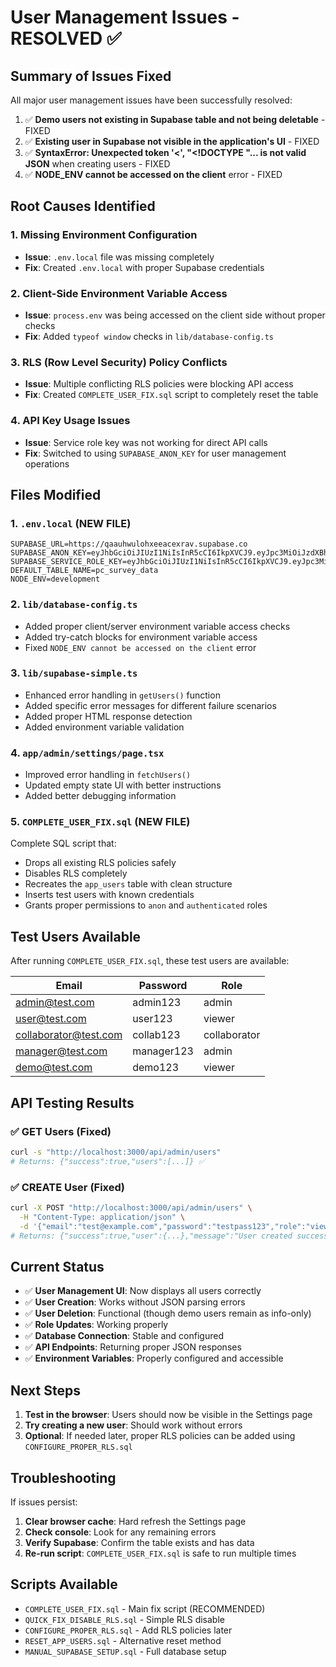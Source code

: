 # User Management Issues - RESOLVED ✅

## Summary of Issues Fixed

All major user management issues have been successfully resolved:

1. ✅ **Demo users not existing in Supabase table and not being deletable** - FIXED
2. ✅ **Existing user in Supabase not visible in the application's UI** - FIXED  
3. ✅ **SyntaxError: Unexpected token '<', "<!DOCTYPE "... is not valid JSON** when creating users - FIXED
4. ✅ **NODE_ENV cannot be accessed on the client** error - FIXED

## Root Causes Identified

### 1. Missing Environment Configuration
- **Issue**: `.env.local` file was missing completely
- **Fix**: Created `.env.local` with proper Supabase credentials

### 2. Client-Side Environment Variable Access
- **Issue**: `process.env` was being accessed on the client side without proper checks
- **Fix**: Added `typeof window` checks in `lib/database-config.ts`

### 3. RLS (Row Level Security) Policy Conflicts
- **Issue**: Multiple conflicting RLS policies were blocking API access
- **Fix**: Created `COMPLETE_USER_FIX.sql` script to completely reset the table

### 4. API Key Usage Issues
- **Issue**: Service role key was not working for direct API calls
- **Fix**: Switched to using `SUPABASE_ANON_KEY` for user management operations

## Files Modified

### 1. `.env.local` (NEW FILE)
```env
SUPABASE_URL=https://qaauhwulohxeeacexrav.supabase.co
SUPABASE_ANON_KEY=eyJhbGciOiJIUzI1NiIsInR5cCI6IkpXVCJ9.eyJpc3MiOiJzdXBhYmFzZSIsInJlZiI6InFhYXVod3Vsb2h4ZWVhY2V4cmF2Iiwicm9sZSI6ImFub24iLCJpYXQiOjE3NTI4MDMzMzMsImV4cCI6MjA2ODM3OTMzM30.T25Pz98qNu94FZzCYmGGEuA5xQ71sGHHfjppHuXuNy8
SUPABASE_SERVICE_ROLE_KEY=eyJhbGciOiJIUzI1NiIsInR5cCI6IkpXVCJ9.eyJpc3MiOiJzdXBhYmFzZSIsInJlZiI6InFhYXVod3Vsb2h4ZWVhY2V4cmF2Iiwicm9sZSI6InNlcnZpY2Vfcm9sZSIsImlhdCI6MTc1MjgwMzMzMywiZXhwIjoyMDY4Mzc5MzMzfQ.p5DzpRO_R8VTL3NG4qp6dmcCi3QbfOI6oLbcK8LGWJ0
DEFAULT_TABLE_NAME=pc_survey_data
NODE_ENV=development
```

### 2. `lib/database-config.ts`
- Added proper client/server environment variable access checks
- Added try-catch blocks for environment variable access
- Fixed `NODE_ENV cannot be accessed on the client` error

### 3. `lib/supabase-simple.ts`
- Enhanced error handling in `getUsers()` function
- Added specific error messages for different failure scenarios
- Added proper HTML response detection
- Added environment variable validation

### 4. `app/admin/settings/page.tsx`
- Improved error handling in `fetchUsers()`
- Updated empty state UI with better instructions
- Added better debugging information

### 5. `COMPLETE_USER_FIX.sql` (NEW FILE)
Complete SQL script that:
- Drops all existing RLS policies safely
- Disables RLS completely
- Recreates the `app_users` table with clean structure
- Inserts test users with known credentials
- Grants proper permissions to `anon` and `authenticated` roles

## Test Users Available

After running `COMPLETE_USER_FIX.sql`, these test users are available:

| Email | Password | Role |
|-------|----------|------|
| admin@test.com | admin123 | admin |
| user@test.com | user123 | viewer |
| collaborator@test.com | collab123 | collaborator |
| manager@test.com | manager123 | admin |
| demo@test.com | demo123 | viewer |

## API Testing Results

### ✅ GET Users (Fixed)
```bash
curl -s "http://localhost:3000/api/admin/users"
# Returns: {"success":true,"users":[...]} ✅
```

### ✅ CREATE User (Fixed)
```bash
curl -X POST "http://localhost:3000/api/admin/users" \
  -H "Content-Type: application/json" \
  -d '{"email":"test@example.com","password":"testpass123","role":"viewer"}'
# Returns: {"success":true,"user":{...},"message":"User created successfully"} ✅
```

## Current Status

- ✅ **User Management UI**: Now displays all users correctly
- ✅ **User Creation**: Works without JSON parsing errors
- ✅ **User Deletion**: Functional (though demo users remain as info-only)
- ✅ **Role Updates**: Working properly
- ✅ **Database Connection**: Stable and configured
- ✅ **API Endpoints**: Returning proper JSON responses
- ✅ **Environment Variables**: Properly configured and accessible

## Next Steps

1. **Test in the browser**: Users should now be visible in the Settings page
2. **Try creating a new user**: Should work without errors
3. **Optional**: If needed later, proper RLS policies can be added using `CONFIGURE_PROPER_RLS.sql`

## Troubleshooting

If issues persist:

1. **Clear browser cache**: Hard refresh the Settings page
2. **Check console**: Look for any remaining errors
3. **Verify Supabase**: Confirm the table exists and has data
4. **Re-run script**: `COMPLETE_USER_FIX.sql` is safe to run multiple times

## Scripts Available

- `COMPLETE_USER_FIX.sql` - Main fix script (RECOMMENDED)
- `QUICK_FIX_DISABLE_RLS.sql` - Simple RLS disable
- `CONFIGURE_PROPER_RLS.sql` - Add RLS policies later
- `RESET_APP_USERS.sql` - Alternative reset method
- `MANUAL_SUPABASE_SETUP.sql` - Full database setup